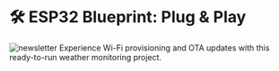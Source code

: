 # 🛠 ESP32 Blueprint: Plug & Play
![newsletter](https://github.com/user-attachments/assets/22cf9919-0d4a-4b4d-862c-47595d3acad5)
Experience Wi-Fi provisioning and OTA updates with this ready-to-run weather monitoring project.
